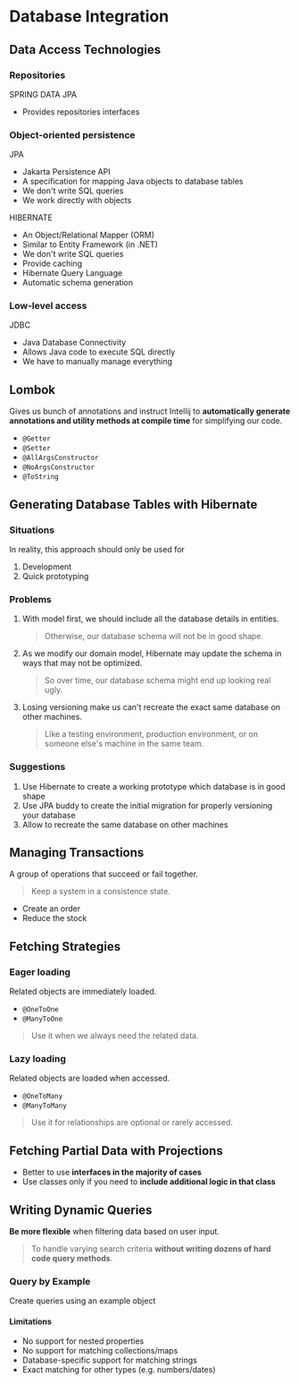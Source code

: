 # Database Integration

## Data Access Technologies

### Repositories

SPRING DATA JPA

- Provides repositories interfaces

### Object-oriented persistence

JPA

- Jakarta Persistence API
- A specification for mapping Java objects to database tables
- We don't write SQL queries
- We work directly with objects

HIBERNATE

- An Object/Relational Mapper (ORM)
- Similar to Entity Framework (in .NET)
- We don't write SQL queries
- Provide caching
- Hibernate Query Language
- Automatic schema generation

### Low-level access

JDBC

- Java Database Connectivity
- Allows Java code to execute SQL directly
- We have to manually manage everything

## Lombok

Gives us bunch of annotations and instruct Intellij to **automatically generate annotations and utility methods at
compile time** for simplifying our code.

- `@Getter`
- `@Setter`
- `@AllArgsConstructor`
- `@NoArgsConstructor`
- `@ToString`

## Generating Database Tables with Hibernate

### Situations

In reality, this approach should only be used for

1. Development
2. Quick prototyping

### Problems

1. With model first, we should include all the database details in entities.
   > Otherwise, our database schema will not be in good shape.
2. As we modify our domain model, Hibernate may update the schema in ways that may not be optimized.
   > So over time, our database schema might end up looking real ugly.
3. Losing versioning make us can't recreate the exact same database on other machines.
   > Like a testing environment, production environment, or on someone else's machine in the same team.

### Suggestions

1. Use Hibernate to create a working prototype which database is in good shape
2. Use JPA buddy to create the initial migration for properly versioning your database
3. Allow to recreate the same database on other machines

## Managing Transactions

A group of operations that succeed or fail together.
> Keep a system in a consistence state.

- Create an order
- Reduce the stock

## Fetching Strategies

### Eager loading

Related objects are immediately loaded.

- `@OneToOne`
- `@ManyToOne`

> Use it when we always need the related data.

### Lazy loading

Related objects are loaded when accessed.

- `@OneToMany`
- `@ManyToMany`

> Use it for relationships are optional or rarely accessed.

## Fetching Partial Data with Projections

- Better to use **interfaces in the majority of cases**
- Use classes only if you need to **include additional logic in that class**

## Writing Dynamic Queries

**Be more flexible** when filtering data based on user input.

> To handle varying search criteria **without writing dozens of hard code query methods**.

### Query by Example

Create queries using an example object

#### Limitations

- No support for nested properties
- No support for matching collections/maps
- Database-specific support for matching strings
- Exact matching for other types (e.g. numbers/dates)
